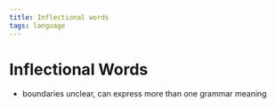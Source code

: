 ```yaml
---
title: Inflectional words
tags: language
---
```


# Inflectional Words
- boundaries unclear, can express more than one grammar meaning


























